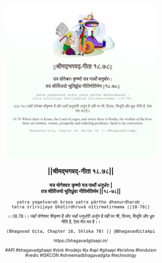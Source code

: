 <img src="../../asset/BG_18_78.png"/>
<center><h2>||श्रीमद्‍भगवद्‍-गीता १८.७८||</h2>
<h3>यत्र योगेश्वरः कृष्णो यत्र पार्थो धनुर्धरः |<br/>तत्र श्रीर्विजयो भूतिर्ध्रुवा नीतिर्मतिर्मम ||१८-७८||</h3>
<pre>yatra yogeśvaraḥ kṛṣṇo yatra pārtho dhanurdharaḥ .<br/>tatra śrīrvijayo bhūtirdhruvā nītirmatirmama ||18-78||</pre>
<p>।।18.78।। जहाँ योगेश्वर श्रीकृष्ण हैं और जहाँ धनुर्धारी अर्जुन है वहीं पर श्री, विजय, विभूति और ध्रुव नीति है, ऐसा मेरा मत है।।</p>
<pre>(Bhagavad Gita, Chapter 18, Shloka 78) || @BhagavadGitaApi</pre><p>https://bhagavadgitaapi.in/</p><p>#API #bhagavadgitaapi #slok #nodejs #js #api #gitaapi #krishna #hinduism #vedic #ISKCON #shreemadbhagavadgita #technology</p></center>